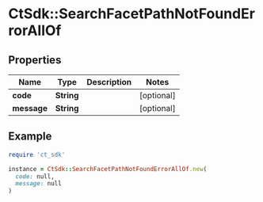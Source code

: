 # CtSdk::SearchFacetPathNotFoundErrorAllOf

## Properties

| Name | Type | Description | Notes |
| ---- | ---- | ----------- | ----- |
| **code** | **String** |  | [optional] |
| **message** | **String** |  | [optional] |

## Example

```ruby
require 'ct_sdk'

instance = CtSdk::SearchFacetPathNotFoundErrorAllOf.new(
  code: null,
  message: null
)
```

